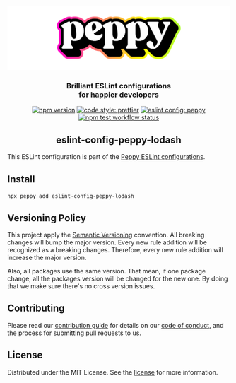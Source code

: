 <div align="center"><img src="../../media/readme-banner.png" width="600" role="presentation" /></div>

<h3 align="center">Brilliant ESLint configurations<br/> for happier developers</h3>

<p align="center">
    <a href="https://www.npmjs.org/package/eslint-config-peppy-lodash"><img src="https://img.shields.io/npm/v/eslint-config-peppy-lodash.svg" alt="npm version" /></a>
    <a href="https://prettier.io/"><img src="https://img.shields.io/badge/code_style-prettier-ff69b4.svg" alt="code style: prettier" /></a>
    <a href="https://github.com/arsnl/peppy"><img src="https://img.shields.io/badge/config-peppy-B0FF31.svg?logo=eslint" alt="eslint config: peppy" /></a>
    <a href="https://github.com/arsnl/peppy/actions?query=workflow%3Atest+branch%main"><img src="https://github.com/arsnl/peppy/workflows/test/badge.svg?branch=main" alt="npm test workflow status" /></a>
</p>

<h2 align="center">eslint-config-peppy-lodash</h2>

This ESLint configuration is part of the [Peppy ESLint configurations](https://www.npmjs.com/package/peppy).

## Install

```
npx peppy add eslint-config-peppy-lodash
```

## Versioning Policy

This project apply the [Semantic Versioning](https://semver.org/) convention. All breaking changes will bump the major version. Every new rule addition will be recognized as a breaking changes. Therefore, every new rule addition will increase the major version.

Also, all packages use the same version. That mean, if one package change, all the packages version will be changed for the new one. By doing that we make sure there's no cross version issues.

## Contributing

Please read our [contribution guide](/CONTRIBUTING.md) for details on our [code of conduct](/CODE_OF_CONDUCT.md), and the process for submitting pull requests to us.

## License

Distributed under the MIT License. See the [license](/LICENSE) for more information.
